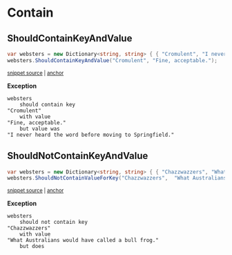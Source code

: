 # Contain


## ShouldContainKeyAndValue

<!-- snippet: DictionaryShouldContainKeyAndValueExamples.ShouldContainKeyAndValue.codeSample.approved.cs -->
<a id='snippet-DictionaryShouldContainKeyAndValueExamples.ShouldContainKeyAndValue.codeSample.approved.cs'></a>
```cs
var websters = new Dictionary<string, string> { { "Cromulent", "I never heard the word before moving to Springfield." } };
websters.ShouldContainKeyAndValue("Cromulent", "Fine, acceptable.");
```
<sup><a href='/src/DocumentationExamples/CodeExamples/DictionaryShouldContainKeyAndValueExamples.ShouldContainKeyAndValue.codeSample.approved.cs#L1-L2' title='File snippet `DictionaryShouldContainKeyAndValueExamples.ShouldContainKeyAndValue.codeSample.approved.cs` was extracted from'>snippet source</a> | <a href='#snippet-DictionaryShouldContainKeyAndValueExamples.ShouldContainKeyAndValue.codeSample.approved.cs' title='Navigate to start of snippet `DictionaryShouldContainKeyAndValueExamples.ShouldContainKeyAndValue.codeSample.approved.cs`'>anchor</a></sup>
<!-- endSnippet -->

**Exception**

<!-- include: DictionaryShouldContainKeyAndValueExamples.ShouldContainKeyAndValue.exceptionText.approved.txt. path: /src/DocumentationExamples/CodeExamples/DictionaryShouldContainKeyAndValueExamples.ShouldContainKeyAndValue.exceptionText.approved.txt -->
```
websters
    should contain key
"Cromulent"
    with value
"Fine, acceptable."
    but value was
"I never heard the word before moving to Springfield."
```
<!-- endInclude -->


## ShouldNotContainKeyAndValue

<!-- snippet: DictionaryShouldContainKeyAndValueExamples.ShouldNotContainKeyAndValue.codeSample.approved.cs -->
<a id='snippet-DictionaryShouldContainKeyAndValueExamples.ShouldNotContainKeyAndValue.codeSample.approved.cs'></a>
```cs
var websters = new Dictionary<string, string> { { "Chazzwazzers", "What Australians would have called a bull frog." } };
websters.ShouldNotContainValueForKey("Chazzwazzers",  "What Australians would have called a bull frog.");
```
<sup><a href='/src/DocumentationExamples/CodeExamples/DictionaryShouldContainKeyAndValueExamples.ShouldNotContainKeyAndValue.codeSample.approved.cs#L1-L2' title='File snippet `DictionaryShouldContainKeyAndValueExamples.ShouldNotContainKeyAndValue.codeSample.approved.cs` was extracted from'>snippet source</a> | <a href='#snippet-DictionaryShouldContainKeyAndValueExamples.ShouldNotContainKeyAndValue.codeSample.approved.cs' title='Navigate to start of snippet `DictionaryShouldContainKeyAndValueExamples.ShouldNotContainKeyAndValue.codeSample.approved.cs`'>anchor</a></sup>
<!-- endSnippet -->

**Exception**

<!-- include: DictionaryShouldContainKeyAndValueExamples.ShouldNotContainKeyAndValue.exceptionText.approved.txt. path: /src/DocumentationExamples/CodeExamples/DictionaryShouldContainKeyAndValueExamples.ShouldNotContainKeyAndValue.exceptionText.approved.txt -->
```
websters
    should not contain key
"Chazzwazzers"
    with value
"What Australians would have called a bull frog."
    but does
```
<!-- endInclude -->
